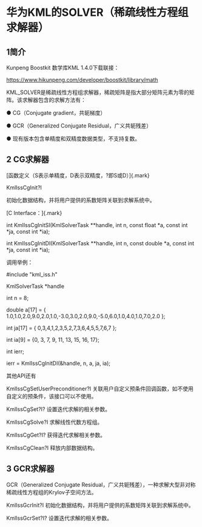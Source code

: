 # 华为KML的SOLVER（稀疏线性方程组求解器）

## 1简介

Kunpeng Boostkit 数学库KML 1.4.0下载联接：

https://www.hikunpeng.com/developer/boostkit/library/math

KML_SOLVER是稀疏线性方程组求解器，稀疏矩阵是指大部分矩阵元素为零的矩阵。该求解器包含的求解方法有：

● CG（Conjugate gradient，共轭梯度）

● GCR（Generalized Conjugate Residual，广义共轭残差）

● 现有版本包含单精度和双精度数据类型，不支持复数。

## 2 CG求解器

[函数定义（S表示单精度，D表示双精度，?即S或D）]{.mark}

KmlIssCgInit?I

初始化数据结构，并将用户提供的系数矩阵关联到求解系统中。

[C Interface：]{.mark}

int KmlIssCgInitSI(KmlSolverTask \*\*handle, int n, const float \*a,
const int \*ja, const int \*ia);

int KmlIssCgInitDI(KmlSolverTask \*\*handle, int n, const double \*a,
const int \*ja, const int \*ia);

调用举例：

#include \"kml_iss.h\"

KmlSolverTask \*handle

int n = 8;

double a\[17\] = {
1.0,1.0,2.0,9.0,2.0,1.0,-3.0,3.0,2.0,9.0,-5.0,6.0,1.0,4.0,1.0,7.0,2.0 };

int ja\[17\] = { 0,3,4,1,2,3,5,2,7,3,6,4,5,5,7,6,7 };

int ia\[9\] = {0, 3, 7, 9, 11, 13, 15, 16, 17};

int ierr;

ierr = KmlIssCgInitDI(&handle, n, a, ja, ia);

其他API还有

KmlIssCgSetUserPreconditioner?I
关联用户自定义预条件回调函数，如不使用自定义的预条件，该接口可以不使用。

KmlIssCgSet?I? 设置迭代求解的相关参数。

KmlIssCgSolve?I 求解线性代数方程组。

KmlIssCgGet?I? 获得迭代求解相关参数。

KmlIssCgClean?I 释放内部数据结构。

## 3 GCR求解器

GCR（Generalized Conjugate
Residual，广义共轭残差），一种求解大型非对称稀疏线性方程组的Krylov子空间方法。

KmlIssGcrInit?I 初始化数据结构，并将用户提供的系数矩阵关联到求解系统中。

KmlIssGcrSet?I? 设置迭代求解的相关参数。
